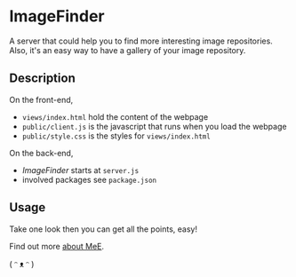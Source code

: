 # ImageFinder

A server that could help you to find more interesting image repositories. Also, it's an easy way to have a gallery of your image repository.


## Description 

On the front-end,

- `views/index.html` hold the content of the webpage
- `public/client.js` is the javascript that runs when you load the webpage
- `public/style.css` is the styles for `views/index.html`

On the back-end,

- *ImageFinder* starts at `server.js`
- involved packages see `package.json`

## Usage

Take one look then you can get all the points, easy!





Find out more [about MeE](https://www.cz5h.com).

( ᵔ ᴥ ᵔ )